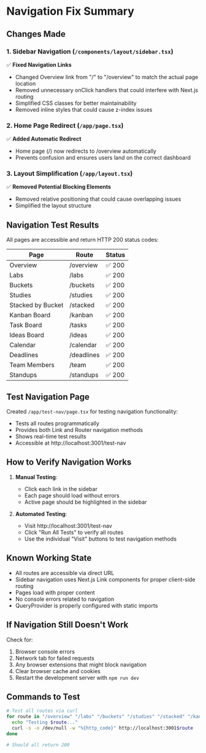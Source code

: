 # Navigation Fix Summary

## Changes Made

### 1. Sidebar Navigation (`/components/layout/sidebar.tsx`)
✅ **Fixed Navigation Links**
- Changed Overview link from "/" to "/overview" to match the actual page location
- Removed unnecessary onClick handlers that could interfere with Next.js routing
- Simplified CSS classes for better maintainability
- Removed inline styles that could cause z-index issues

### 2. Home Page Redirect (`/app/page.tsx`)
✅ **Added Automatic Redirect**
- Home page (/) now redirects to /overview automatically
- Prevents confusion and ensures users land on the correct dashboard

### 3. Layout Simplification (`/app/layout.tsx`)
✅ **Removed Potential Blocking Elements**
- Removed relative positioning that could cause overlapping issues
- Simplified the layout structure

## Navigation Test Results

All pages are accessible and return HTTP 200 status codes:

| Page | Route | Status |
|------|-------|--------|
| Overview | /overview | ✅ 200 |
| Labs | /labs | ✅ 200 |
| Buckets | /buckets | ✅ 200 |
| Studies | /studies | ✅ 200 |
| Stacked by Bucket | /stacked | ✅ 200 |
| Kanban Board | /kanban | ✅ 200 |
| Task Board | /tasks | ✅ 200 |
| Ideas Board | /ideas | ✅ 200 |
| Calendar | /calendar | ✅ 200 |
| Deadlines | /deadlines | ✅ 200 |
| Team Members | /team | ✅ 200 |
| Standups | /standups | ✅ 200 |

## Test Navigation Page

Created `/app/test-nav/page.tsx` for testing navigation functionality:
- Tests all routes programmatically
- Provides both Link and Router navigation methods
- Shows real-time test results
- Accessible at http://localhost:3001/test-nav

## How to Verify Navigation Works

1. **Manual Testing**:
   - Click each link in the sidebar
   - Each page should load without errors
   - Active page should be highlighted in the sidebar

2. **Automated Testing**:
   - Visit http://localhost:3001/test-nav
   - Click "Run All Tests" to verify all routes
   - Use the individual "Visit" buttons to test navigation methods

## Known Working State

- All routes are accessible via direct URL
- Sidebar navigation uses Next.js Link components for proper client-side routing
- Pages load with proper content
- No console errors related to navigation
- QueryProvider is properly configured with static imports

## If Navigation Still Doesn't Work

Check for:
1. Browser console errors
2. Network tab for failed requests
3. Any browser extensions that might block navigation
4. Clear browser cache and cookies
5. Restart the development server with `npm run dev`

## Commands to Test

```bash
# Test all routes via curl
for route in "/overview" "/labs" "/buckets" "/studies" "/stacked" "/kanban" "/tasks" "/ideas" "/calendar" "/deadlines" "/team" "/standups"; do
  echo "Testing $route..."
  curl -s -o /dev/null -w "%{http_code}" http://localhost:3001$route
done

# Should all return 200
```